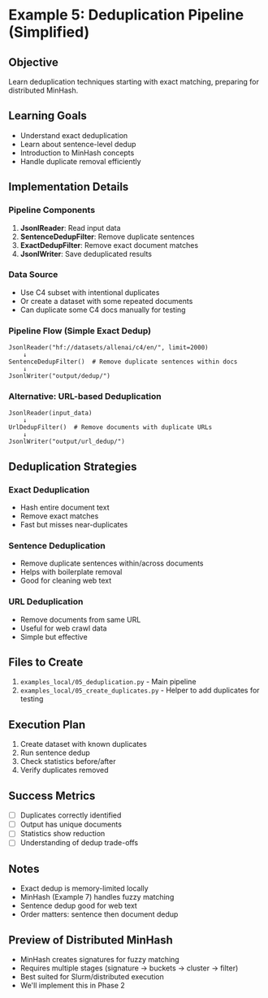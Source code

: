 # Example 5: Deduplication Pipeline (Simplified)

## Objective
Learn deduplication techniques starting with exact matching, preparing for distributed MinHash.

## Learning Goals
- Understand exact deduplication
- Learn about sentence-level dedup
- Introduction to MinHash concepts
- Handle duplicate removal efficiently

## Implementation Details

### Pipeline Components
1. **JsonlReader**: Read input data
2. **SentenceDedupFilter**: Remove duplicate sentences
3. **ExactDedupFilter**: Remove exact document matches
4. **JsonlWriter**: Save deduplicated results

### Data Source
- Use C4 subset with intentional duplicates
- Or create a dataset with some repeated documents
- Can duplicate some C4 docs manually for testing

### Pipeline Flow (Simple Exact Dedup)
```
JsonlReader("hf://datasets/allenai/c4/en/", limit=2000)
    ↓
SentenceDedupFilter()  # Remove duplicate sentences within docs
    ↓
JsonlWriter("output/dedup/")
```

### Alternative: URL-based Deduplication
```
JsonlReader(input_data)
    ↓
UrlDedupFilter()  # Remove documents with duplicate URLs
    ↓
JsonlWriter("output/url_dedup/")
```

## Deduplication Strategies

### Exact Deduplication
- Hash entire document text
- Remove exact matches
- Fast but misses near-duplicates

### Sentence Deduplication
- Remove duplicate sentences within/across documents
- Helps with boilerplate removal
- Good for cleaning web text

### URL Deduplication
- Remove documents from same URL
- Useful for web crawl data
- Simple but effective

## Files to Create
1. `examples_local/05_deduplication.py` - Main pipeline
2. `examples_local/05_create_duplicates.py` - Helper to add duplicates for testing

## Execution Plan
1. Create dataset with known duplicates
2. Run sentence dedup
3. Check statistics before/after
4. Verify duplicates removed

## Success Metrics
- [ ] Duplicates correctly identified
- [ ] Output has unique documents
- [ ] Statistics show reduction
- [ ] Understanding of dedup trade-offs

## Notes
- Exact dedup is memory-limited locally
- MinHash (Example 7) handles fuzzy matching
- Sentence dedup good for web text
- Order matters: sentence then document dedup

## Preview of Distributed MinHash
- MinHash creates signatures for fuzzy matching
- Requires multiple stages (signature → buckets → cluster → filter)
- Best suited for Slurm/distributed execution
- We'll implement this in Phase 2